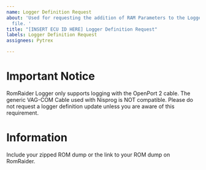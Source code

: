 ```yaml
---
name: Logger Definition Request
about: 'Used for requesting the addition of RAM Parameters to the Logger Definition
  file. '
title: "[INSERT ECU ID HERE] Logger Definition Request"
labels: Logger Definition Request
assignees: Pytrex

---
```


# Important Notice
RomRaider Logger only supports logging with the OpenPort 2 cable. The generic VAG-COM Cable used with Nisprog is NOT compatible. Please do not request a logger definition update unless you are aware of this requirement. 

# Information
Include your zipped ROM dump or the link to your ROM dump on RomRaider.
